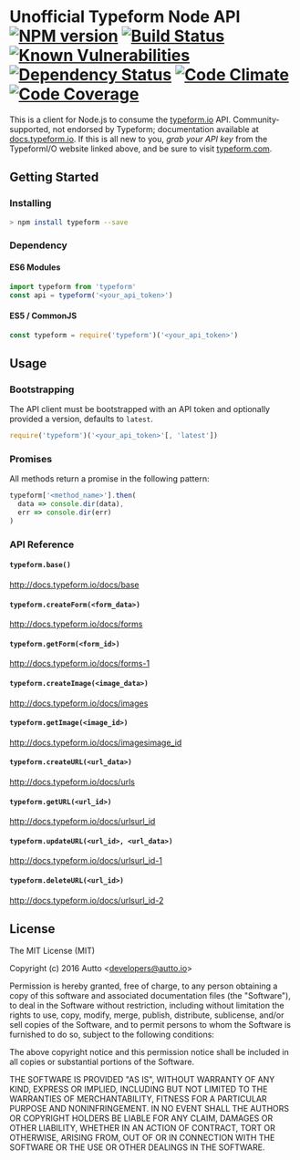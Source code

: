 # Unofficial Typeform Node API [![NPM version][npm-image]][npm-url] [![Build Status][travis-image]][travis-url] [![Known Vulnerabilities][snyk-image]][snyk-url] [![Dependency Status][daviddm-image]][daviddm-url] [![Code Climate][codeclimate-image]][codeclimate-url] [![Code Coverage][codecoverage-image]][codecoverage-url]

This is a client for Node.js to consume the [typeform.io](http://typeform.io) API. Community-supported, not endorsed by Typeform; documentation available at [docs.typeform.io](http://docs.typeform.io/). If this is all new to you, _grab your API key_ from the TypeformI/O website linked above, and be sure to visit [typeform.com](https://typeform.com).

## Getting Started

### Installing
```bash
> npm install typeform --save
```

### Dependency
#### ES6 Modules
```javascript
import typeform from 'typeform'
const api = typeform('<your_api_token>')
```

#### ES5 / CommonJS
```javascript
const typeform = require('typeform')('<your_api_token>')
```

## Usage

### Bootstrapping
The API client must be bootstrapped with an API token and optionally provided a version, defaults to `latest`.
```javascript
require('typeform')('<your_api_token>'[, 'latest'])
```

### Promises
All methods return a promise in the following pattern:
```javascript
typeform['<method_name>'].then(
  data => console.dir(data),
  err => console.dir(err)
)
```

### API Reference

#### `typeform.base()`
<http://docs.typeform.io/docs/base>

#### `typeform.createForm(<form_data>)`
<http://docs.typeform.io/docs/forms>

#### `typeform.getForm(<form_id>)`
<http://docs.typeform.io/docs/forms-1>

#### `typeform.createImage(<image_data>)`
<http://docs.typeform.io/docs/images>

#### `typeform.getImage(<image_id>)`
<http://docs.typeform.io/docs/imagesimage_id>

#### `typeform.createURL(<url_data>)`
<http://docs.typeform.io/docs/urls>

#### `typeform.getURL(<url_id>)`
<http://docs.typeform.io/docs/urlsurl_id>

#### `typeform.updateURL(<url_id>, <url_data>)`
<http://docs.typeform.io/docs/urlsurl_id-1>

#### `typeform.deleteURL(<url_id>)`
<http://docs.typeform.io/docs/urlsurl_id-2>

## License

The MIT License (MIT)

Copyright (c) 2016 Autto &lt;developers@autto.io&gt;

Permission is hereby granted, free of charge, to any person obtaining a copy
of this software and associated documentation files (the "Software"), to deal
in the Software without restriction, including without limitation the rights
to use, copy, modify, merge, publish, distribute, sublicense, and/or sell
copies of the Software, and to permit persons to whom the Software is
furnished to do so, subject to the following conditions:

The above copyright notice and this permission notice shall be included in all
copies or substantial portions of the Software.

THE SOFTWARE IS PROVIDED "AS IS", WITHOUT WARRANTY OF ANY KIND, EXPRESS OR
IMPLIED, INCLUDING BUT NOT LIMITED TO THE WARRANTIES OF MERCHANTABILITY,
FITNESS FOR A PARTICULAR PURPOSE AND NONINFRINGEMENT. IN NO EVENT SHALL THE
AUTHORS OR COPYRIGHT HOLDERS BE LIABLE FOR ANY CLAIM, DAMAGES OR OTHER
LIABILITY, WHETHER IN AN ACTION OF CONTRACT, TORT OR OTHERWISE, ARISING FROM,
OUT OF OR IN CONNECTION WITH THE SOFTWARE OR THE USE OR OTHER DEALINGS IN THE
SOFTWARE.

[npm-image]: https://badge.fury.io/js/typeform.svg
[npm-url]: https://npmjs.org/package/typeform
[travis-image]: https://travis-ci.org/auttoio/typeform-node.svg?branch=master
[travis-url]: https://travis-ci.org/auttoio/typeform-node
[snyk-image]: https://snyk.io/test/github/auttoio/typeform-node/badge.svg
[snyk-url]: https://snyk.io/test/github/auttoio/typeform-node
[daviddm-image]: https://david-dm.org/auttoio/typeform-node.svg?theme=shields.io
[daviddm-url]: https://david-dm.org/auttoio/typeform-node
[codeclimate-image]: https://codeclimate.com/github/auttoio/typeform-node/badges/gpa.svg
[codeclimate-url]: https://codeclimate.com/github/auttoio/typeform-node
[codecoverage-image]: https://codeclimate.com/github/auttoio/typeform-node/badges/coverage.svg
[codecoverage-url]: https://codeclimate.com/github/auttoio/typeform-node/coverage
